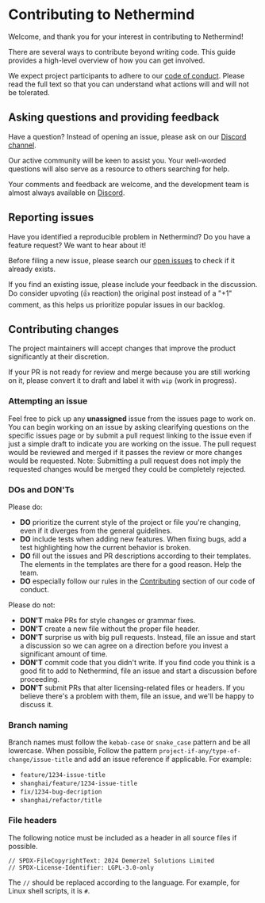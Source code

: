# Contributing to Nethermind

Welcome, and thank you for your interest in contributing to Nethermind!

There are several ways to contribute beyond writing code. This guide provides a high-level overview of how you can get involved.

We expect project participants to adhere to our [code of conduct](./CODE_OF_CONDUCT.md). Please read the full text so that you can understand what actions will and will not be tolerated.

## Asking questions and providing feedback

Have a question? Instead of opening an issue, please ask on our [Discord channel](https://discord.gg/N6Fhbg9u).

Our active community will be keen to assist you. Your well-worded questions will also serve as a resource to others searching for help.

Your comments and feedback are welcome, and the development team is almost always available on [Discord](https://discord.gg/76ggjqDz).

## Reporting issues

Have you identified a reproducible problem in Nethermind? Do you have a feature request? We want to hear about it!

Before filing a new issue, please search our [open issues](https://github.com/NethermindEth/nethermind/issues) to check if it already exists.

If you find an existing issue, please include your feedback in the discussion. Do consider upvoting (👍 reaction) the original post instead of a "+1" comment, as this helps us prioritize popular issues in our backlog.

## Contributing changes

The project maintainers will accept changes that improve the product significantly at their discretion.

If your PR is not ready for review and merge because you are still working on it, please convert it to draft and label it with `wip` (work in progress).

### Attempting an issue
Feel free to pick up any **unassigned** issue from the issues page to work on.
You can begin working on an issue by asking clearifying questions on the specific issues page or by
submit a pull request linking to the issue even if just a simple draft to indicate you are working on the issue.
The pull request would be reviewed and merged if it passes the review or more changes would be requested.
Note: Submitting a pull request does not imply the requested changes would be merged they could be completely rejected.

### DOs and DON'Ts

Please do:

- **DO** prioritize the current style of the project or file you're changing, even if it diverges from the general guidelines.
- **DO** include tests when adding new features. When fixing bugs, add a test highlighting how the current behavior is broken.
- **DO** fill out the issues and PR descriptions according to their templates. The elements in the templates are there for a good reason. Help the team.
- **DO** especially follow our rules in the [Contributing](https://github.com/NethermindEth/nethermind/blob/master/CODE_OF_CONDUCT.md#contributing) section of our code of conduct.

Please do not:

- **DON'T** make PRs for style changes or grammar fixes.
- **DON'T** create a new file without the proper file header.
- **DON'T** surprise us with big pull requests. Instead, file an issue and start a discussion so we can agree on a direction before you invest a significant amount of time.
- **DON'T** commit code that you didn't write. If you find code you think is a good fit to add to Nethermind, file an issue and start a discussion before proceeding.
- **DON'T** submit PRs that alter licensing-related files or headers. If you believe there's a problem with them, file an issue, and we'll be happy to discuss it.

### Branch naming

Branch names must follow the `kebab-case` or `snake_case` pattern and be all lowercase. When possible, Follow the pattern `project-if-any/type-of-change/issue-title` and add an issue reference if applicable. For example:

- `feature/1234-issue-title`
- `shanghai/feature/1234-issue-title`
- `fix/1234-bug-decription`
- `shanghai/refactor/title`

### File headers

The following notice must be included as a header in all source files if possible.

```
// SPDX-FileCopyrightText: 2024 Demerzel Solutions Limited
// SPDX-License-Identifier: LGPL-3.0-only
```

The `//` should be replaced according to the language. For example, for Linux shell scripts, it is `#`.
